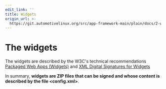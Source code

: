 ```yaml
---
edit_link: ''
title: Widgets
origin_url: >-
  https://git.automotivelinux.org/src/app-framework-main/plain/docs/2-widgets.md?h=flounder
---
```


<!-- WARNING: This file is generated by fetch_docs.js using /home/boron/Documents/AGL/docs-webtemplate/site/_data/tocs/apis_services/flounder/flounder-app-framework-main-developer-guides-api-services-book.yml -->

# The widgets

The widgets are described by the W3C's technical recommendations
[Packaged Web Apps (Widgets)](http://www.w3.org/TR/widgets) and [XML Digital Signatures for Widgets](http://www.w3.org/TR/widgets-digsig)

In summary, **widgets are ZIP files that can be signed and
whose content is described by the file <config.xml>**.
